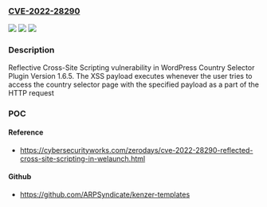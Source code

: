 ### [CVE-2022-28290](https://cve.mitre.org/cgi-bin/cvename.cgi?name=CVE-2022-28290)
![](https://img.shields.io/static/v1?label=Product&message=WordPress%20Country%20Selector%20Plugin&color=blue)
![](https://img.shields.io/static/v1?label=Version&message=Version%201.6.5%20&color=brightgreen)
![](https://img.shields.io/static/v1?label=Vulnerability&message=CWE-79&color=brightgreen)

### Description

Reflective Cross-Site Scripting vulnerability in WordPress Country Selector Plugin Version 1.6.5. The XSS payload executes whenever the user tries to access the country selector page with the specified payload as a part of the HTTP request

### POC

#### Reference
- https://cybersecurityworks.com/zerodays/cve-2022-28290-reflected-cross-site-scripting-in-welaunch.html

#### Github
- https://github.com/ARPSyndicate/kenzer-templates

